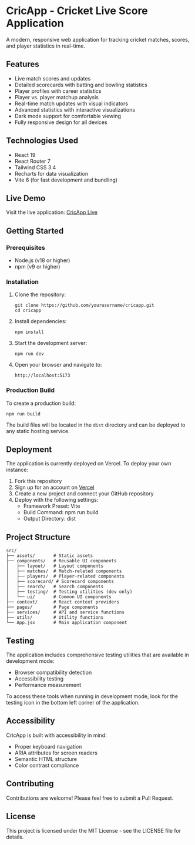 # CricApp - Cricket Live Score Application

A modern, responsive web application for tracking cricket matches, scores, and player statistics in real-time.

## Features

- Live match scores and updates
- Detailed scorecards with batting and bowling statistics
- Player profiles with career statistics
- Player vs. player matchup analysis
- Real-time match updates with visual indicators
- Advanced statistics with interactive visualizations
- Dark mode support for comfortable viewing
- Fully responsive design for all devices

## Technologies Used

- React 19
- React Router 7
- Tailwind CSS 3.4
- Recharts for data visualization
- Vite 6 (for fast development and bundling)

## Live Demo

Visit the live application: [CricApp Live](https://cricapp-live.vercel.app)

## Getting Started

### Prerequisites

- Node.js (v18 or higher)
- npm (v9 or higher)

### Installation

1. Clone the repository:
   ```
   git clone https://github.com/yourusername/cricapp.git
   cd cricapp
   ```

2. Install dependencies:
   ```
   npm install
   ```

3. Start the development server:
   ```
   npm run dev
   ```

4. Open your browser and navigate to:
   ```
   http://localhost:5173
   ```

### Production Build

To create a production build:

```
npm run build
```

The build files will be located in the `dist` directory and can be deployed to any static hosting service.

## Deployment

The application is currently deployed on Vercel. To deploy your own instance:

1. Fork this repository
2. Sign up for an account on [Vercel](https://vercel.com)
3. Create a new project and connect your GitHub repository
4. Deploy with the following settings:
   - Framework Preset: Vite
   - Build Command: npm run build
   - Output Directory: dist

## Project Structure

```
src/
├── assets/       # Static assets
├── components/   # Reusable UI components
│   ├── layout/   # Layout components
│   ├── matches/  # Match-related components
│   ├── players/  # Player-related components
│   ├── scorecard/ # Scorecard components
│   ├── search/   # Search components
│   ├── testing/  # Testing utilities (dev only)
│   └── ui/       # Common UI components
├── context/      # React context providers
├── pages/        # Page components
├── services/     # API and service functions
├── utils/        # Utility functions
└── App.jsx       # Main application component
```

## Testing

The application includes comprehensive testing utilities that are available in development mode:

- Browser compatibility detection
- Accessibility testing
- Performance measurement

To access these tools when running in development mode, look for the testing icon in the bottom left corner of the application.

## Accessibility

CricApp is built with accessibility in mind:
- Proper keyboard navigation
- ARIA attributes for screen readers
- Semantic HTML structure
- Color contrast compliance

## Contributing

Contributions are welcome! Please feel free to submit a Pull Request.

## License

This project is licensed under the MIT License - see the LICENSE file for details.
